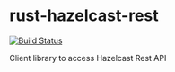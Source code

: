 # rust-hazelcast-rest
[![Build Status](https://travis-ci.org/orhanbalci/rust-hazelcast-rest.svg?branch=master)](https://travis-ci.org/orhanbalci/rust-hazelcast-rest)

Client library to access Hazelcast Rest API
